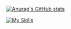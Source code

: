 
[![Anurag's GitHub stats](https://github-readme-stats.vercel.app/api?username=amvasko)](https://github.com/anuraghazra/github-readme-stats)

[![My Skills](https://skillicons.dev/icons?i=js,html,css,docker,react,kubernetes,python,linux)](https://skillicons.dev)

